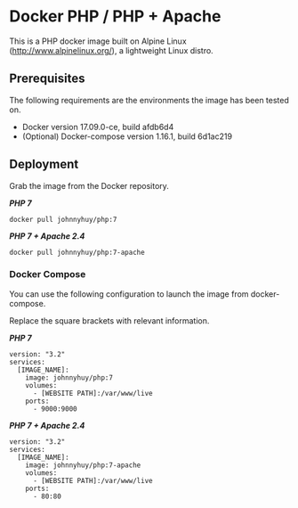 # Docker PHP / PHP + Apache

This is a PHP docker image built on Alpine Linux (http://www.alpinelinux.org/), a lightweight Linux distro.

## Prerequisites

The following requirements are the environments the image has been tested on.

- Docker version 17.09.0-ce, build afdb6d4
- (Optional) Docker-compose version 1.16.1, build 6d1ac219

## Deployment

Grab the image from the Docker repository.

***PHP 7***

```
docker pull johnnyhuy/php:7
```

***PHP 7 + Apache 2.4***
```
docker pull johnnyhuy/php:7-apache
```

### Docker Compose

You can use the following configuration to launch the image from docker-compose.

Replace the square brackets with relevant information.

***PHP 7***

```
version: "3.2"
services:
  [IMAGE_NAME]:
    image: johnnyhuy/php:7
    volumes:
      - [WEBSITE PATH]:/var/www/live
    ports:
      - 9000:9000
```


***PHP 7 + Apache 2.4***

```
version: "3.2"
services:
  [IMAGE_NAME]:
    image: johnnyhuy/php:7-apache
    volumes:
      - [WEBSITE PATH]:/var/www/live
    ports:
      - 80:80
```
